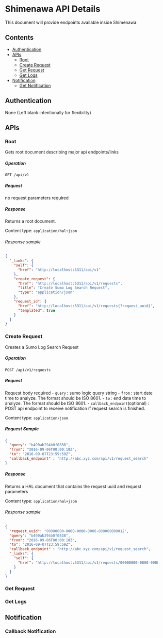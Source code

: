 # Shimenawa API Details
This document will provide endpoints available inside Shimenawa

## Contents
- [Authentication](#athentication)
- [APIs](#apis)
    -  [Root](#root)
    -  [Create Request](#create-request)
    -  [Get Request](#get-request)
    -  [Get Logs](#get-logs)
- [Notification](#notification)
    -  [Get Notification](#callback-notification)

## Authentication
None (Left blank intentionally for flexibility)

## APIs

### Root
Gets root document describing major api endpoints/links

##### Operation
`GET /api/v1`

##### Request
no request parameters required

##### Response
Returns a root document.

Content type: `application/hal+json`  

###### Response sample
```json
{
  "_links": {
    "self": {
      "href": "http://localhost:5311/api/v1"
    },
    "create_request": {
      "href": "http://localhost:5311/api/v1/requests",
      "title": "Create Sumo Log Search Request",
      "type": "application/json"
    },
    "request_id": {
      "href": "http://localhost:5311/api/v1/requests{?request_uuid}",
      "templated": true
    }
  }
}
```

### Create Request
Creates a Sumo Log Search Request

##### Operation
`POST /api/v1/requests`

##### Request
Request body required
    - `query` : sumo logic query string
	- `from` : start date time to analyze. The format should be ISO 8601.
	- `to` : end date time to analyze. The format should be ISO 8601.
	- `callback_endpoint`(optional) : POST api endpoint to receive notification if request search is finished.

Content type: `application/json`  

##### Request Sample
```json
{
  "query": "b490ab294b0f0838",
  "from": "2016-09-06T00:00:10Z",
  "to": "2016-09-07T23:59:59Z",
  "callback_endpoint" : "http://abc.xyz.com/api/v1/request_search"
}
```

##### Response
Returns a HAL document that contains the request uuid and request parameters

Content type: `application/hal+json`  

###### Response sample
```json
{
  "request_uuid": "00000000-0000-0000-0000-000000000012",
  "query": "b490ab294b0f0838",
  "from": "2016-09-06T00:00:10Z",
  "to": "2016-09-07T23:59:59Z",
  "callback_endpoint" : "http://abc.xyz.com/api/v1/request_search",
  "_links": {
    "self": {
      "href": "http://localhost:5311/api/v1/requests/00000000-0000-0000-0000-000000000012"
    }
  }
}
```

### Get Request

### Get Logs

## Notification

### Callback Notification
